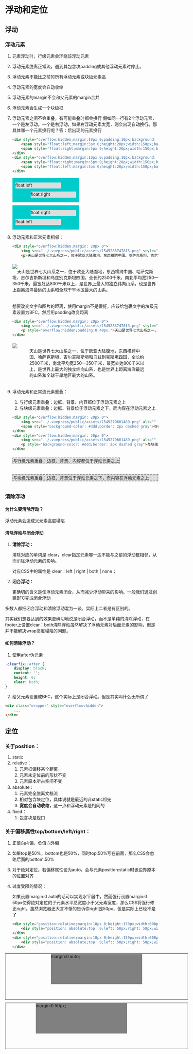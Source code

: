 # 浮动和定位

## 浮动

### 浮动元素

1. 元素浮动时，行级元素会环绕该浮动元素
2. 浮动元素脱离正常流，遇到其包含块padding或其他浮动元素时停止。
3. 浮动元素不能比之前的所有浮动元素或块级元素高
4. 浮动元素的宽度会自动收缩
5. 浮动元素的margin不会和父元素的margin合并
6. 浮动元素会生成一个块级框
7. 浮动元素之间不会重叠，有可能重叠时都会换行
   假如同一行有2个浮动元素，一个是左浮动，一个是右浮动，如果右浮动元素太宽，则会出现自动换行。那具体哪一个元素换行呢？答：后出现的元素换行

   ```html
   <div style="overflow:hidden;margin:10px 0;padding:10px;background: #0cc;width: 200px">
       <span style="float:left;margin:5px 0;height:20px;width:150px;background-color:#ddd;">float:left</span>
       <span style="float:right;margin:5px 0;height:20px;width:150px;background-color:#ddd;">float:right</span>
   </div>
   <div style="overflow:hidden;margin:10px 0;padding:10px;background: #0cc;width: 200px">
       <span style="float:right;margin:5px 0;height:20px;width:150px;background-color:#ddd;">float:right</span>
       <span style="float:left;margin:5px 0;height:20px;width:150px;background-color:#ddd;">float:left</span>
   </div>
   ```

   <div style="overflow:hidden;margin:10px 0;padding:10px;background: #0cc;width: 200px">
       <span style="float:left;margin:5px 0;height:20px;width:150px;background-color:#ddd;">float:left</span>
       <span style="float:right;margin:5px 0;height:20px;width:150px;background-color:#ddd;">float:right</span>
   </div>
   <div style="overflow:hidden;margin:10px 0;padding:10px;background: #0cc;width: 200px">
       <span style="float:right;margin:5px 0;height:20px;width:150px;background-color:#ddd;">float:right</span>
       <span style="float:left;margin:5px 0;height:20px;width:150px;background-color:#ddd;">float:left</span>
   </div>
8. 浮动元素和正常元素相邻：

   ```html
   <div style="overflow:hidden;margin: 20px 0">
       <img src="../.vuepress/public/assets/1545283747813.png" style="float:left">
       <p>天山是世界七大山系之一，位于欧亚大陆腹地，东西横跨中国、哈萨克斯坦、吉尔吉斯斯坦和乌兹别克斯坦四国，全长约2500千米，南北平均宽250—350千米，最宽处达800千米以上，是世界上最大的独立纬向山系，也是世界上距离海洋最远的山系和全球干旱地区最大的山系。</p></div>
   ```

   <div style="overflow:hidden;margin: 20px 0">
       <img src="../.vuepress/public/assets/1545283747813.png" style="float:left">
       <p>天山是世界七大山系之一，位于欧亚大陆腹地，东西横跨中国、哈萨克斯坦、吉尔吉斯斯坦和乌兹别克斯坦四国，全长约2500千米，南北平均宽250—350千米，最宽处达800千米以上，是世界上最大的独立纬向山系，也是世界上距离海洋最远的山系和全球干旱地区最大的山系。</p></div>
   想要改变文字和图片的距离，使用margin不是很好，应该给包裹文字的块级元素设置为BFC，然后用padding改变距离

   ```html
   <div style="overflow:hidden;margin: 20px 0">
       <img src="../.vuepress/public/assets/1545283747813.png" style="float:left">
       <p style="overflow:hidden;padding:0 40px;">天山是世界七大山系之一，位于欧亚大陆腹地，东西横跨中国、哈萨克斯坦、吉尔吉斯斯坦和乌兹别克斯坦四国，全长约2500千米，南北平均宽250—350千米，最宽处达800千米以上，是世界上最大的独立纬向山系，也是世界上距离海洋最远的山系和全球干旱地区最大的山系。</p>
   </div>
   ```

   <div style="overflow:hidden;margin: 20px 0">
       <img src="../.vuepress/public/assets/1545283747813.png" style="float:left">
       <p style="overflow:hidden;padding:0 40px;">天山是世界七大山系之一，位于欧亚大陆腹地，东西横跨中国、哈萨克斯坦、吉尔吉斯斯坦和乌兹别克斯坦四国，全长约2500千米，南北平均宽250—350千米，最宽处达800千米以上，是世界上最大的独立纬向山系，也是世界上距离海洋最远的山系和全球干旱地区最大的山系。</p>
   </div>
9. 浮动元素和正常流元素重叠：
   1. 与行级元素重叠：边框、背景、内容都位于浮动元素之上
   2. 与块级元素重叠：边框、背景位于浮动元素之下，而内容在浮动元素之上
   ```html
   <div style="overflow:hidden;margin: 20px 0">
       <img src="../.vuepress/public/assets/1545279601489.png" alt="" style="float: left;margin-right: -100px">
       <span style="background-color: #ddd;border: 2px dashed gray">与行级元素重叠：边框、背景、内容都位于浮动元素之上</span>
   </div>
   <div style="overflow:hidden;margin: 20px 0">
       <img src="../.vuepress/public/assets/1545279601489.png" alt="" style="float: left;margin-right: -100px">
       <p style="background-color: #ddd;border: 2px dashed gray">与块级元素重叠：边框、背景位于浮动元素之下，而内容在浮动元素之上</p>
   </div>
   ```

   <div style="overflow:hidden;margin: 20px 0">
       <img src="../.vuepress/public/assets/1545279601489.png" alt="" style="float: left;margin-right: -100px">
       <span style="background-color: #ddd;border: 2px dashed gray">与行级元素重叠：边框、背景、内容都位于浮动元素之上</span>
   </div>
   <div style="overflow:hidden;margin: 20px 0">
       <img src="../.vuepress/public/assets/1545279601489.png" alt="" style="float: left;margin-right: -100px">
       <p style="background-color: #ddd;border: 2px dashed gray">与块级元素重叠：边框、背景位于浮动元素之下，而内容在浮动元素之上</p>
   </div>
### 清除浮动

#### 为什么要清除浮动？

浮动元素会造成父元素高度塌陷

#### 清除浮动与闭合浮动

1. **清除浮动：**

   清除对应的单词是 clear，clear指定元素哪一边不能与之前的浮动框相邻，从而消除浮动元素的影响。

   对应CSS中的属性是 clear：left | right | both | none；

2. **闭合浮动：**

   更确切的含义是使浮动元素闭合，从而减少浮动带来的影响。一般我们通过创建BFC完成闭合浮动

多数人都把闭合浮动和清除浮动混为一谈，实际上二者是有区别的。

其实我们想要达到的效果更确切地说是闭合浮动，而不是单纯的清除浮动，在footer上设置clear：both清除浮动虽然解决了浮动元素对后面元素的影响，但是并不能解决wrap高度塌陷的问题。  

#### 如何清除浮动？

1. 使用after伪元素

```css
.clearfix::after {
    display: block;
    content: '';
    height: 0;
    clear: both;
}
```

2. 给父元素设置成BFC，这个实际上是闭合浮动。但是其实叫什么无所谓了

```html
<div class="wrapper" style="overflow:hidden">
	...
</div>
```

## 定位

### 关于position：

1. static
2. relative：
   1. 元素框偏移某个距离。
   2. 元素未定位前的形状不变
   3. 元素原本所占空间不变
3. absolute：
   1. 元素完全脱离文档流
   2. 相对包含块定位，具体说就是最近的非static祖先
   3. **宽度会自动收缩**，这一点和浮动元素是相同的
4. fixed：
   1. 包含块是视口

### 关于偏移属性top/bottom/left/right：

1. 正值向内偏，负值向外偏

2. 如果top是50%，bottom也是50%，同时top:50%写在前面，那么CSS会忽略后面的bottom:50%

3. 对于绝对定位，若偏移属性设为auto，会与元素position:static时该边界原本的位置对齐

4. 过度受限的情况：

   如果设置margin:0 auto的话可以实现水平居中，然而强行设置margin:0 50px使得绝对定位的子元素水平总宽度小于父元素宽度，那么CSS将强行修正right。虽然浏览器还大言不惭的告诉你right是50px，但是实际上已经不是了

   ```html
   <div style="position:relative;margin:10px 0;height:150px;width:600px;border:1px solid">
       <div style="position: absolute;top: 0;left: 50px;right: 50px;width: 300px;height: 100px;background:gray;margin:0 auto;">margin:0 auto;</div>
   </div>
   <div style="position:relative;margin:10px 0;height:150px;width:600px;border:1px solid">
       <div style="position: absolute;top: 0;left: 50px;right: 50px;width: 300px;height: 100px;background:gray;margin:0 50px;">margin:0 50px;</div>
   </div>
   ```

<div style="position:relative;margin:10px 0;height:150px;width:600px;border:1px solid">
    <div style="position: absolute;top: 0;left: 50px;right: 50px;width: 300px;height: 100px;background:gray;margin:0 auto;">margin:0 auto;</div>
</div>
<div style="position:relative;margin:10px 0;height:150px;width:600px;border:1px solid">
    <div style="position: absolute;top: 0;left: 50px;right: 50px;width: 300px;height: 100px;background:gray;margin:0 50px;">margin:0 50px;</div>
</div>

